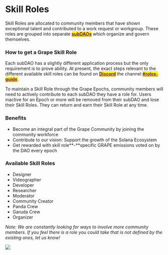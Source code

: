 # Skill Roles

Skill Roles are allocated to community members that have shown exceptional talent and contributed to a work request or workgroup. These roles are grouped into separate [<mark style="color:purple;">**subDAOs**</mark>](../../grape-subdaos/sub-daos.md) which organize and govern themselves.

### How to get a Grape Skill Role

Each subDAO has a slightly different application process but the only requirement is to prove ability. At present, the exact steps relevant to the different available skill roles can be found on [<mark style="color:purple;">**Discord**</mark>](https://discord.gg/greatape) the channel [<mark style="color:purple;">**#roles-guide**</mark>](https://discord.gg/greatape).

To maintain a Skill Role through the Grape Epochs, community members will need to actively contribute to each subDAO they have a role for. Users inactive for an Epoch or more will be removed from their subDAO and lose their Skill Roles. They can return and earn their Skill Role at any time.

### **Benefits**

* Become an integral part of the Grape Community by joining the community workforce&#x20;
* Contribute to our vision: Support the growth of the Solana Ecosystem&#x20;
* Get rewarded with skill role**-**specific GRAPE emissions voted on by the DAO every epoch

### **Available Skill Roles**

* Designer&#x20;
* Videographer
* Developer
* Researcher
* Moderator
* Community Creator
* Panda Crew
* Garuda Crew
* Organizer

_Note: We are constantly looking for ways to involve more community members. If you feel there is a role you could take that is not defined by the existing ones, let us know!_

![](https://lh5.googleusercontent.com/0JsDuyJ\_O0Ll5-X4SgvmoIWtNI8WzNsiY68h8ceYxKFls6oQquiogV2x1zMZg\_z1bLr\_qUXh3yM-VxZzD1MsfMc0NSSPK1EorcR288TJjbGUPilUvqRaVmYcjpSGMilDezLkH7Ns)

